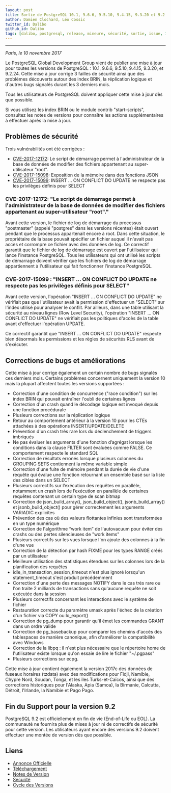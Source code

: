 ```yaml
---
layout: post
title: Sortie de PostgreSQL 10.1, 9.6.6, 9.5.10, 9.4.15, 9.3.20 et 9.2.24 
author: Damien Clochard, Léo Cossic
twitter_id: Dalibo
github_id: Dalibo
tags: [dalibo, postgresql, release, mineure, sécurité, sortie, issue, 10.1]
---
```


---

*Paris, le 10 novembre 2017*

Le PostgreSQL Global Development Group vient de publier une mise à jour pour toutes les versions de PostgreSQL : 10.1, 9.6.6, 9.5.10, 9.4.15, 9.3.20, et 9.2.24. Cette mise à jour corrige 3 failles de sécurité ainsi que des problèmes découverts autour des index BRIN, la réplication logique et d'autres bugs signalés durant les 3 derniers mois. 

Tous les utilisateurs de PostgreSQL doivent appliquer cette mise à jour dès que possible.

<!--MORE-->

Si vous utilisez les index BRIN ou le module contrib "start-scripts", consultez les notes de versions pour connaître les actions supplémentaires à effectuer après la mise à jour. 

## Problèmes de sécurité

Trois vulnérabilités ont été corrigées :

* [CVE-2017-12172](https://access.redhat.com/security/cve/CVE-2017-12172): Le script de démarrage permet à l'administrateur de la base de données de modifier des fichiers appartenant au super-utilisateur "root".
* [CVE-2017-15098](https://access.redhat.com/security/cve/CVE-2017-15098): Exposition de la mémoire dans des fonctions JSON 
* [CVE-2017-15099](https://access.redhat.com/security/cve/CVE-2017-15099): INSERT ... ON CONFLICT DO UPDATE ne respecte pas les privilèges définis pour SELECT

### CVE-2017-12172: "Le script de démarrage permet à l'administrateur de la base de données de modifier des fichiers appartenant au super-utilisateur "root"."

Avant cette version, le fichier de log de démarrage du processus "postmaster" (appelé "postgres" dans les versions récentes) était ouvert pendant que le processus appartenait encore à root. Dans cette situation, le propriétaire de la base pouvait spécifier un fichier auquel il n'avait pas accès et corrompre ce fichier avec des données de log. Ce correctif garantit que le fichier de log de démarrage est ouvert par l'utilisateur qui lance l'instance PostgreSQL. Tous les utilisateurs qui ont utilisé les scripts de démarrage doivent vérifier que les fichiers de log de démarrage appartiennent à l'utilisateur qui fait fonctionner l'instance PostgreSQL. 

### CVE-2017-15099 : "INSERT ... ON CONFLICT DO UPDATE ne respecte pas les privilèges définis pour SELECT"

Avant cette version, l'opération "INSERT ... ON CONFLICT DO UPDATE" ne vérifiait pas que l'utilisateur avait la permission d'effectuer un "SELECT" sur l'index utilisé pour analyser le conflit. Par ailleurs, dans une table utilisant la sécurité au niveau lignes (Row Level Security), l'opération "INSERT ... ON CONFLICT DO UPDATE" ne vérifiait pas les politiques d'accès de la table avant d'effectuer l'opération UPDATE.

Ce correctif garantit que "INSERT ... ON CONFLICT DO UPDATE" respecte bien désormais les permissions et les règles de sécurités RLS avant de s'exécuter.

## Corrections de bugs et améliorations 

Cette mise à jour corrige également un certain nombre de bugs signalés ces derniers mois. Certains problèmes concernent uniquement la version 10 mais la plupart affectent toutes les versions supportées :

* Correction d'une condition de concurrence ("race condition") sur les index BRIN qui pouvait entraîner l'oubli de certaines lignes
* Correction d'un crash quand le décodage logique est invoqué depuis une fonction procédurale 
* Plusieurs corrections sur la réplication logique
* Retour au comportement antérieur à la version 10 pour les CTEs attachées à des opérations INSERT/UPDATE/DELETE
* Prévention d'un crash très rare lors du déclenchement de triggers imbriqués
* Ne pas évaluer les arguments d'une fonction d’agrégat lorsque les conditions dans la clause FILTER sont évaluées comme FALSE. Ce comportement respecte le standard SQL
* Correction de résultats erronés lorsque plusieurs colonnes du GROUPING SETS contiennent la même variable simple
* Correction d'une fuite de mémoire pendant la durée de vie d'une requête qui évalue une fonction retournant un ensemble basé sur la liste des cibles dans un SELECT
* Plusieurs correctifs sur l’exécution des requêtes en parallèle, notamment un crash lors de l’exécution en parallèle de certaines requêtes contenant un certain type de scan bitmap
* Correction de json_build_array(), json_build_object(), jsonb_build_array() et jsonb_build_object() pour gérer correctement les arguments VARIADIC explicites
* Prévention des cas où des valeurs flottantes infinies sont transformées en un type numérique
* Correction de l'algorithme “work item” de l'autovacuum pour éviter des crashs ou des pertes silencieuses de "work items"
* Plusieurs correctifs sur les vues lorsque l'on ajoute des colonnes à la fin d'une vue
* Correction de la détection par hash FIXME  pour les types RANGE créés par un utilisateur
* Meilleure utilisation des statistiques étendues sur les colonnes lors de la planification des requêtes
* idle_in_transaction_session_timeout n'est plus ignoré lorsqu'un statement_timeout s'est produit précédemment
* Correction d'une perte des messages NOTIFY dans le cas très rare ou l'on traite 2 milliards de transactions sans qu'aucune requête ne soit exécutée dans la session
* Plusieurs correctifs concernant les interactions avec le système de fichier
* Restauration correcte du paramètre umask après l'échec de la création d'un fichier via COPY ou lo_export()
* Correction de pg_dump pour garantir qu'il émet les commandes GRANT dans un ordre valide
* Correction de pg_basebackup pour comparer les chemins d'accès des tablespaces de manière canonique, afin d'améliorer la compatibilité avec Windows
* Correction de la libpq : il n'est plus nécessaire que le répertoire home de l'utilisateur existe lorsque qu'on essaie de lire le fichier  "~/.pgpass"
* Plusieurs corrections sur ecpg.

Cette mise à jour contient également la version 2017c des données de fuseaux horaires (tzdata) avec des modifications pour Fidji, Namibie, Chypre Nord, Soudan, Tonga, et les îles Turks-et-Caïcos, ainsi que des corrections historiques pour l'Alaska, Apia (Samoa), la Birmanie, Calcutta, Détroit, l'Irlande, la Namibie et Pago Pago.

## Fin du Support pour la version 9.2

PostgreSQL 9.2 est officiellement en fin de vie (End-of-Life ou EOL). La communauté ne fournira plus de mises à jour ni de correctifs de sécurité pour cette version. Les utilisateurs ayant encore des versions 9.2 doivent effectuer une montée de version dès que possible. 

## Liens 

* [Annonce Officielle](https://www.postgresql.org/about/news/1801/)
* [Téléchargement](https://www.postgresql.org/download)
* [Notes de Version](https://www.postgresql.org/docs/current/static/release.html)
* [Securité](https://www.postgresql.org/support/security/)
* [Cycle des Versions](https://www.postgresql.org/support/versioning/)

